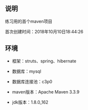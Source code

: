 ## 说明 ##
练习用的首个maven项目

首次创建时间：2018年10月10日18:44:26

## 环境 ##

- 框架：struts、spring、hibernate
 
- 数据库：mysql

- 数据库连接池：c3p0

- maven版本：Apache Maven 3.3.9

- jdk版本：1.8.0_162